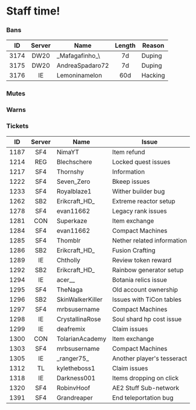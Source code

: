 # Staff time!  

### Bans  
|ID      |Server  |Name             |Length      |Reason                    |
|:------:|:------:|-----------------|:----------:|--------------------------|
|3174    |DW20    |\_Mafagafinho_\  |7d          |Duping                    |
|3175    |DW20    |AndreaSpadaro72  |7d          |Duping                    |
|3176    |IE      |Lemoninamelon    |60d         |Hacking                   |

### Mutes  


### Warns  


### Tickets  
|ID      |Server  |Name             |Issue                     |
|:------:|:------:|-----------------|--------------------------|
|1187    |SF4     |NimaYT           |Item refund               |
|1214    |REG     |Blechschere      |Locked quest issues       |
|1217    |SF4     |Thornshy         |Information               |
|1222    |SF4     |Seven_Zero       |Bkeep issues              |
|1233    |SF4     |Royalblaze1      |Wither builder bug        |
|1262    |SB2     |Erikcraft_HD_    |Extreme reactor setup     |
|1278    |SF4     |evan11662        |Legacy rank issues        |
|1281    |CON     |Superkaze        |Item exchange             |
|1284    |SF4     |evan11662        |Compact Machines          |
|1285    |SF4     |Thomblr          |Nether related information|
|1286    |SB2     |Erikcraft_HD_    |Fusion Crafting           |
|1289    |IE      |Chtholly         |Review token reward       |
|1292    |SB2     |Erikcraft_HD_    |Rainbow generator setup   |
|1294    |IE      |acer__           |Botania relics issue      |
|1295    |SF4     |TheNaga          |Old account ownership     |
|1296    |SB2     |SkinWalkerKiller |Issues with TiCon tables  |
|1297    |SF4     |mrbsusername     |Compact Machines          |
|1298    |IE      |CrystallinaRose  |Soul shard hp cost issue  |
|1299    |IE      |deafremix        |Claim issues              |
|1300    |CON     |TolarianAcademy  |Item exchange             |
|1303    |SF4     |mrbsusername     |Compact Machines          |
|1305    |IE      |\_ranger75\_     |Another player's tesseract|
|1312    |TL      |kyletheboss1     |Claim issues              |
|1318    |IE      |Darkness001      |Items dropping on click   |
|1320    |SF4     |RobinvHoof       |AE2 Stuff Sub-network     |
|1391    |SF4     |Grandreaper      |End teleportation bug     |
